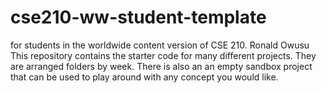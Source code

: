 # cse210-ww-student-template
 for students in the worldwide content version of CSE 210.
Ronald Owusu
This repository contains the starter code for many different projects. They are arranged folders by week. There is also an an empty sandbox project that can be used to play around with any concept you would like.
